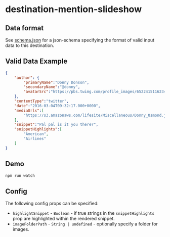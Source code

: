 # destination-mention-slideshow

## Data format
See [schema.json](https://github.com/vizia/destination-mention-slideshow/schema.json) for a json-schema specifying the format of valid input data to this destination.

## Valid Data Example

```json
{
    "author": {
        "primaryName":"Donny Donson",
        "secondaryName":"@donny",
        "avatarSrc":"https://pbs.twimg.com/profile_images/652241511623471104/4-8NeNYm.jpg"
    },
    "contentType":"twitter",
    "date":"2016-03-04T09:32:17.000+0000",
    "mediaUrls":[
        "https://s3.amazonaws.com/lifesite/Miscellaneous/Donny_Osmond.jpg"
    ],
    "snippet":"Pal pal is it you there?",
    "snippetHighlights":[
        "American",
        "Airlines"
    ]
}
```

## Demo

```sh
npm run watch
```

## Config

The following config props can be specified:

- `highlightSnippet` - `Boolean` - if true strings in the `snippetHighlights` prop are highlighted within the rendered snippet.
- `imageFolderPath` - `String | undefined` - optionally specify a folder for images.
